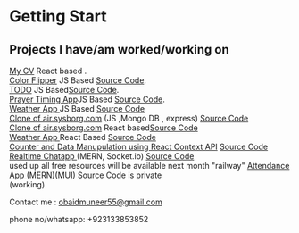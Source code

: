 # Getting Start 
## Projects I have/am worked/working on 
[My CV](https://obaid-muneer-cv.netlify.app) React based .<br/>
[Color Flipper](https://obaidmuneer.github.io/color-flipper/) JS Based [Source Code](https://github.com/obaidmuneer/color-flipper).<br/>
[TODO](https://obaidmuneer.github.io/todo/) JS Based[Source Code](https://github.com/obaidmuneer/todo).<br/>
[Prayer Timing App](https://obaidmuneer.github.io/prayer-timing/)JS Based [Source Code](https://github.com/obaidmuneer/prayer-timing).<br/>
[Weather App ](https://obaidmuneer.github.io/weather-app/)JS Based [Source Code](https://github.com/obaidmuneer/weather-app)<br/>
[Clone of air.sysborg.com](https://obaidmuneer.github.io/cloud-todo/) (JS ,Mongo DB , express) [Source Code](https://github.com/obaidmuneer/cloud-todo)<br/>
[Clone of air.sysborg.com](https://lighthearted-lily-2db6b4.netlify.app/) React based[Source Code](https://github.com/obaidmuneer/react-todo)<br/>
[Weather App ](https://weather-app-d348f.web.app)React Based [Source Code](https://github.com/obaidmuneer/react-weather-app)<br/> 
[Counter and Data Manupulation using React Context API](https://react-context-28bc3.web.app) [Source Code](https://github.com/obaidmuneer/react-context)<br/>
[Realtime Chatapp ](https://react-chatapp-aaa1f.web.app)(MERN, Socket.io)  [Source Code](https://github.com/obaidmuneer/react-chatapp)<br/> used up all free resources will be available next month "railway"
[Attendance App ](https://attendance-management-1db00.web.app)(MERN)(MUI)  Source Code is private<br/> (working)

Contact me : obaidmuneer55@gmail.com

phone no/whatsapp: +923133853852
